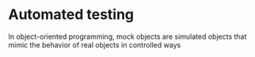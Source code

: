 # Automated testing

In object-oriented programming, mock objects are simulated objects that mimic the behavior of real objects in controlled ways

